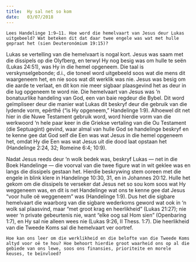 ```yaml
---
title:  Hy sal net so kom
date:   03/07/2018
---
```


`Lees Handelinge 1:9–11. Hoe word die hemelvaart van Jesus deur Lukas uitgebeeld? Wat beteken dit dat daar twee engele was wat met hulle gepraat het (sien Deuteronómium 19:15)?`

Lukas se vertelling van die hemelvaart is nogal kort. Jesus was saam met die dissipels op die Olyfberg, en terwyl Hy nog besig was om hulle te seën (Lukas 24:51), was Hy in die hemel opgeneem. Die taal is verskynselgebonde; d.i., die toneel word uitgebeeld soos wat die mens dit waargeneem het, en nie soos wat dit werklik was nie. Jesus was besig om die aarde te verlaat, en dit kon nie meer sigbaar plaasgevind het as deur in die lug opgeneem te word nie. Die hemelvaart van Jesus was ‘n bonatuurlike handeling van God, een van baie regdeur die Bybel. Dit word geïmpliseer deur die manier wat Lukas dit beskryf deur die gebruik van die lydende vorm, epērthē (“is Hy opgeneem,” Handelinge 1:9). Alhoewel dit net hier in die Nuwe Testament gebruik word, word hierdie vorm van die werkwoord ‘n hele paar keer in die Griekse vertaling van die Ou Testament (die Septuagint) gevind, waar almal van hulle God se handelinge beskryf en te kenne gee dat God self die Een was wat Jesus in die hemel opgeneem het, omdat Hy die Een was wat Jesus uit die dood laat opstaan het (Handelinge 2:24, 32; Romeine 6:4; 10:9).

Nadat Jesus reeds deur ‘n wolk bedek was, beskryf Lukas — net in die Boek Handelinge — die voorval van die twee figure wat in wit geklee was en langs die dissipels gestaan het. Hierdie beskrywing stem ooreen met die engele in blink klere in Handelinge 10:30, 31, en in Johannes 20:12. Hulle het gekom om die dissipels te verseker dat Jesus net so sou kom soos wat Hy weggeneem was, en dit is net Handelinge wat ons te kenne gee dat Jesus “voor hulle oë weggeneem” was (Handelinge 1:9). Dus het die sigbare hemelvaart die waarborg van die sigbare wederkoms geword wat ook in ‘n wolk sal plaasvind, maar “met groot krag en heerlikheid” (Lukas 21:27); nie weer ‘n private gebeurtenis nie, want “elke oog sal Hom sien” (Openbaring 1:7), en Hy sal nie alleen wees nie (Lukas 9:26, II Thess. 1:7). Die heerlikheid van die Tweede Koms sal die hemelvaart ver oortref.

`Hoe kan ons leer om die werklikheid en die belofte van die Tweede Koms altyd voor oë te hou? Hoe behoort hierdie groot waarheid ons op al die gebiede van ons lewe, soos ons finansies, prioriteite en morele keuses, te beïnvloed?`